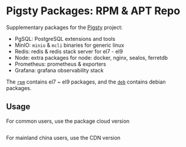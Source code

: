 # Pigsty Packages: RPM & APT Repo

Supplementary packages for the [Pigsty](https://github.com/Vonng/pigsty) project:

- PgSQL: PostgreSQL extensions and tools
- MinIO: `minio` & `mcli` binaries for generic linux
- Redis: redis & redis stack server for el7 - el9
- Node:  extra packages for node: docker, nginx, sealos, ferretdb
- Prometheus: prometheus & exporters
- Grafana: grafana observability stack

The [`rpm`](rpm/) contains el7 ~ el9 packages, and the [`deb`](deb/) contains debian packages.




## Usage

For common users, use the package cloud version

```bash

```


For mainland china users, use the CDN version

```bash

```
